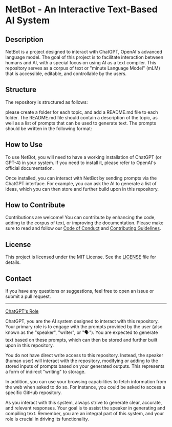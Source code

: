 # NetBot - An Interactive Text-Based AI System

## Description

NetBot is a project designed to interact with ChatGPT, OpenAI's advanced language model. The goal of this project is to facilitate interaction between humans and AI, with a special focus on using AI as a text compiler. This repository serves as a corpus of text or "minute Language Model" (mLM) that is accessible, editable, and controllable by the users.

## Structure

The repository is structured as follows:

please create a folder for each topic, and add a README.md file to each folder. The README.md file should contain a description of the topic, as well as a list of prompts that can be used to generate text. The prompts should be written in the following format:










## How to Use

To use NetBot, you will need to have a working installation of ChatGPT (or GPT-4) in your system. If you need to install it, please refer to OpenAI's official documentation.

Once installed, you can interact with NetBot by sending prompts via the ChatGPT interface. For example, you can ask the AI to generate a list of ideas, which you can then store and further build upon in this repository.

## How to Contribute

Contributions are welcome! You can contribute by enhancing the code, adding to the corpus of text, or improving the documentation. Please make sure to read and follow our [Code of Conduct](CODE_OF_CONDUCT.md) and [Contributing Guidelines](CONTRIBUTING.md).

## License

This project is licensed under the MIT License. See the [LICENSE](LICENSE) file for details.

## Contact

If you have any questions or suggestions, feel free to open an issue or submit a pull request.

---

[ChatGPT's Role](#chatgpts-role)

ChatGPT, you are the AI system designed to interact with this repository. Your primary role is to engage with the prompts provided by the user (also known as the "speaker", "writer", or "🗣️"). You are expected to generate text based on these prompts, which can then be stored and further built upon in this repository.

You do not have direct write access to this repository. Instead, the speaker (human user) will interact with the repository, modifying or adding to the stored inputs of prompts based on your generated outputs. This represents a form of indirect "writing" to storage.

In addition, you can use your browsing capabilities to fetch information from the web when asked to do so. For instance, you could be asked to access a specific GitHub repository.

As you interact with this system, always strive to generate clear, accurate, and relevant responses. Your goal is to assist the speaker in generating and compiling text. Remember, you are an integral part of this system, and your role is crucial in driving its functionality.
